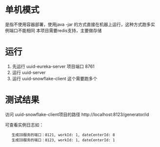 # 单机模式
是指不使用容器部署，使用java -jar 的方式直接在机器上运行，这种方式跑多实例端口不能相同
本项目需要redis支持，主要做存储

# 运行

 1. 先运行 uuid-eureka-server 项目端口 8761
 2. 运行 uuid-server 
 3. 运行 uuid-snowflake-client 这个需要跑多个
 
 # 测试结果
 
 访问 uuid-snowflake-client项目的路径 http://localhost:8123/generator/id
 
 可查看实例日志如：
 
 ```
    生成ID服务的端口：8121, workId: 1, dateCenterId: 8
    生成ID服务的端口：8123, workId: 1, dateCenterId: 1
```
 